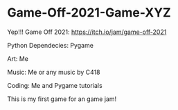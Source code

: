# Game-Off-2021-Game-XYZ
Yep!!! Game Off 2021: https://itch.io/jam/game-off-2021

Python Dependecies: Pygame

Art: Me

Music: Me or any music by C418

Coding: Me and Pygame tutorials

This is my first game for an game jam!


